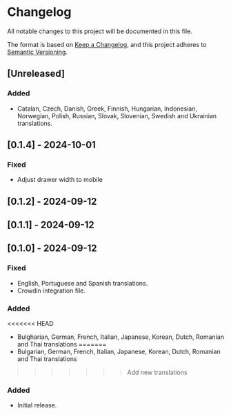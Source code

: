 # Changelog

All notable changes to this project will be documented in this file.

The format is based on [Keep a Changelog](https://keepachangelog.com/en/1.0.0/),
and this project adheres to [Semantic Versioning](https://semver.org/spec/v2.0.0.html).

## [Unreleased]

### Added
- Catalan, Czech, Danish, Greek, Finnish, Hungarian, Indonesian, Norwegian, Polish, Russian, Slovak, Slovenian, Swedish and Ukrainian translations.

## [0.1.4] - 2024-10-01

### Fixed

- Adjust drawer width to mobile

## [0.1.2] - 2024-09-12

## [0.1.1] - 2024-09-12

## [0.1.0] - 2024-09-12

### Fixed

- English, Portuguese and Spanish translations.
- Crowdin integration file.

### Added
<<<<<<< HEAD

- Bulgharian, German, French, Italian, Japanese, Korean, Dutch, Romanian and Thai translations
=======
- Bulgarian, German, French, Italian, Japanese, Korean, Dutch, Romanian and Thai translations
>>>>>>> Add new translations

### Added

- Initial release.
